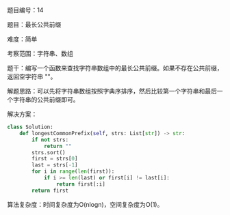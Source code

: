 题目编号：14

题目：最长公共前缀

难度：简单

考察范围：字符串、数组

题干：编写一个函数来查找字符串数组中的最长公共前缀。如果不存在公共前缀，返回空字符串 ""。

解题思路：可以先将字符串数组按照字典序排序，然后比较第一个字符串和最后一个字符串的公共前缀即可。

解决方案：

```python
class Solution:
    def longestCommonPrefix(self, strs: List[str]) -> str:
        if not strs:
            return ""
        strs.sort()
        first = strs[0]
        last = strs[-1]
        for i in range(len(first)):
            if i >= len(last) or first[i] != last[i]:
                return first[:i]
        return first
```

算法复杂度：时间复杂度为O(nlogn)，空间复杂度为O(1)。